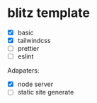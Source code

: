 # blitz template

- [x] basic
- [x] tailwindcss
- [ ] prettier
- [ ] eslint

Adapaters:

- [x] node server
- [ ] static site generate
